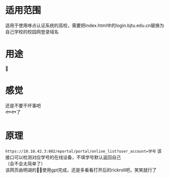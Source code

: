 # 适用范围
适用于使用哆点认证系统的高校，需要把index.html中的login.bjtu.edu.cn替换为自己学校的校园网登录域名
# 用途
🎣
# 感觉
还是不要干坏事吧<br>
🐟🐟了
# 原理
`https://10.10.42.3:802/eportal/portal/online_list?user_account=学号`
该接口可以检测对应学号的在线设备，不填学号默认返回自己<br>
（会不会太简单了）<br>
该网页由明湖的🦆🦆使用gpt完成，还是多看看打开后的rickroll吧，笑笑就行了
